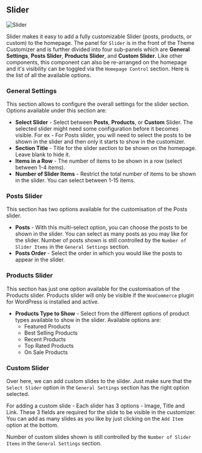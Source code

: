 ## Slider

<img src="" alt="Slider">

Slider makes it easy to add a fully customizable Slider (posts, products, or custom) to the homepage. The panel for `Slider` is in the front of the Theme Customizer and is further divided into four sub-panels which are **General Settings**, **Posts Slider**, **Products Slider**, and **Custom Slider**. Like other components, this component can also be re-arranged on the homepage and it's visibility can be toggled via the `Homepage Control` section. Here is the list of all the available options.

### General Settings

This section allows to configure the overall settings for the slider section. Options available under this section are:

* **Select Slider** - Select between **Posts**, **Products**, or **Custom** Slider. The selected slider might need some configuration before it becomes visible. For ex - For Posts slider, you will need to select the posts to be shown in the slider and then only it starts to show in the customizer.
* **Section Title** - Title for the slider section to be shown on the homepage. Leave blank to hide it.
* **Items in a Row** - The number of items to be shown in a row (select between 1-4 items).
* **Number of Slider Items** - Restrict the total number of items to be shown in the slider. You can select between 1-15 items.

### Posts Slider

This section has two options available for the customisation of the Posts slider.

* **Posts** - With this multi-select option, you can choose the posts to be shown in the slider. You can select as many posts as you may like for the slider. Number of posts shown is still controlled by the `Number of Slider Items` in the `General Settings` section.
* **Posts Order** - Select the order in which you would like the posts to appear in the slider.

### Products Slider

This section has just one option available for the customisation of the Products slider. Products slider will only be visible if the `WooCommerce` plugin for WordPress is installed and active.

* **Products Type to Show** - Select from the different options of product types available to show in the slider. Available options are:
	* Featured Products
	* Best Selling Products
	* Recent Products
	* Top Rated Products
	* On Sale Products

### Custom Slider

Over here, we can add custom slides to the slider. Just make sure that the `Select Slider` option in the `General Settings` section has the right option selected.

For adding a custom slide - Each slider has 3 options - Image, Title and Link. These 3 fields are required for the slide to be visible in the customizer. You can add as many slides as you like by just clicking on the `Add Item` option at the bottom.

Number of custom slides shown is still controlled by the `Number of Slider Items` in the `General Settings` section.